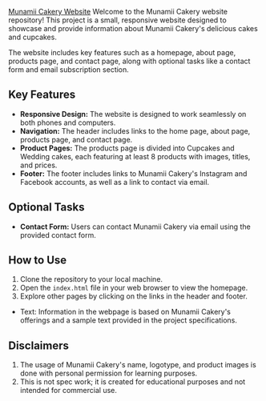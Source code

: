 <a href="https://nailaalissa.github.io/Munamii-WebPage/index.html">Munamii Cakery Website</a>
Welcome to the Munamii Cakery website repository! This project is a small, responsive website designed to showcase and provide information about Munamii Cakery's delicious cakes and cupcakes. 



The website includes key features such as a homepage, about page, products page, and contact page, along with optional tasks like a contact form and email subscription section.

## Key Features
- **Responsive Design:** The website is designed to work seamlessly on both phones and computers.
- **Navigation:** The header includes links to the home page, about page, products page, and contact page.
- **Product Pages:** The products page is divided into Cupcakes and Wedding cakes, each featuring at least 8 products with images, titles, and prices.
- **Footer:** The footer includes links to Munamii Cakery's Instagram and Facebook accounts, as well as a link to contact via email.

## Optional Tasks
- **Contact Form:** Users can contact Munamii Cakery via email using the provided contact form.


## How to Use
1. Clone the repository to your local machine.
2. Open the `index.html` file in your web browser to view the homepage.
3. Explore other pages by clicking on the links in the header and footer.


- Text: Information in the webpage is based on Munamii Cakery's offerings and a sample text provided in the project specifications.

## Disclaimers
1. The usage of Munamii Cakery's name, logotype, and product images is done with personal permission for learning purposes.
2. This is not spec work; it is created for educational purposes and not intended for commercial use.


